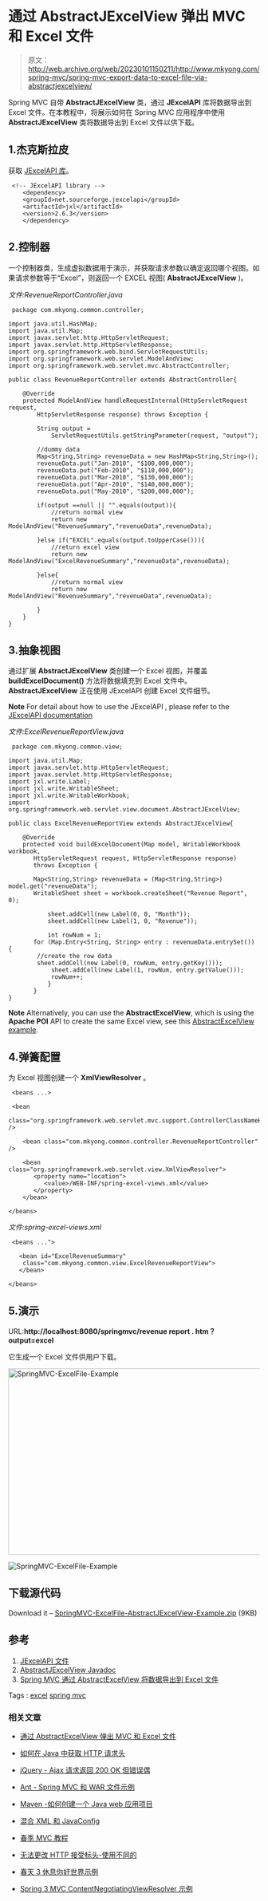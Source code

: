 # 通过 AbstractJExcelView 弹出 MVC 和 Excel 文件

> 原文：<http://web.archive.org/web/20230101150211/http://www.mkyong.com/spring-mvc/spring-mvc-export-data-to-excel-file-via-abstractjexcelview/>

Spring MVC 自带 **AbstractJExcelView** 类，通过 **JExcelAPI** 库将数据导出到 Excel 文件。在本教程中，将展示如何在 Spring MVC 应用程序中使用 **AbstractJExcelView** 类将数据导出到 Excel 文件以供下载。

## 1.杰克斯拉皮

获取 [JExcelAPI 库](http://web.archive.org/web/20210110082325/http://jexcelapi.sourceforge.net/)。

```
 <!-- JExcelAPI library --> 
    <dependency>
	<groupId>net.sourceforge.jexcelapi</groupId>
	<artifactId>jxl</artifactId>
	<version>2.6.3</version>
    </dependency> 
```

## 2.控制器

一个控制器类，生成虚拟数据用于演示，并获取请求参数以确定返回哪个视图。如果请求参数等于“Excel”，则返回一个 EXCEL 视图( **AbstractJExcelView** )。

*文件:RevenueReportController.java*

```
 package com.mkyong.common.controller;

import java.util.HashMap;
import java.util.Map;
import javax.servlet.http.HttpServletRequest;
import javax.servlet.http.HttpServletResponse;
import org.springframework.web.bind.ServletRequestUtils;
import org.springframework.web.servlet.ModelAndView;
import org.springframework.web.servlet.mvc.AbstractController;

public class RevenueReportController extends AbstractController{

	@Override
	protected ModelAndView handleRequestInternal(HttpServletRequest request,
		HttpServletResponse response) throws Exception {

		String output =
			ServletRequestUtils.getStringParameter(request, "output");

		//dummy data
		Map<String,String> revenueData = new HashMap<String,String>();
		revenueData.put("Jan-2010", "$100,000,000");
		revenueData.put("Feb-2010", "$110,000,000");
		revenueData.put("Mar-2010", "$130,000,000");
		revenueData.put("Apr-2010", "$140,000,000");
		revenueData.put("May-2010", "$200,000,000");

		if(output ==null || "".equals(output)){
			//return normal view
			return new ModelAndView("RevenueSummary","revenueData",revenueData);

		}else if("EXCEL".equals(output.toUpperCase())){
			//return excel view
			return new ModelAndView("ExcelRevenueSummary","revenueData",revenueData);

		}else{
			//return normal view
			return new ModelAndView("RevenueSummary","revenueData",revenueData);

		}	
	}
} 
```

## 3.抽象视图

通过扩展 **AbstractJExcelView** 类创建一个 Excel 视图，并覆盖 **buildExcelDocument()** 方法将数据填充到 Excel 文件中。 **AbstractJExcelView** 正在使用 <string>JExcelAPI 创建 Excel 文件细节。</string>

**Note**
For detail about how to use the JExcelAPI , please refer to the [JExcelAPI documentation](http://web.archive.org/web/20210110082325/http://jexcelapi.sourceforge.net/)

*文件:ExcelRevenueReportView.java*

```
 package com.mkyong.common.view;

import java.util.Map;
import javax.servlet.http.HttpServletRequest;
import javax.servlet.http.HttpServletResponse;
import jxl.write.Label;
import jxl.write.WritableSheet;
import jxl.write.WritableWorkbook;
import org.springframework.web.servlet.view.document.AbstractJExcelView;

public class ExcelRevenueReportView extends AbstractJExcelView{

	@Override
	protected void buildExcelDocument(Map model, WritableWorkbook workbook,
	   HttpServletRequest request, HttpServletResponse response)
	   throws Exception {

	   Map<String,String> revenueData = (Map<String,String>) model.get("revenueData");
	   WritableSheet sheet = workbook.createSheet("Revenue Report", 0);

           sheet.addCell(new Label(0, 0, "Month"));
           sheet.addCell(new Label(1, 0, "Revenue"));

           int rowNum = 1;
	   for (Map.Entry<String, String> entry : revenueData.entrySet()) {
		//create the row data
		sheet.addCell(new Label(0, rowNum, entry.getKey()));
	        sheet.addCell(new Label(1, rowNum, entry.getValue()));
	        rowNum++;
           }
       }
} 
```

**Note**
Alternatively, you can use the **AbstractExcelView**, which is using the **Apache POI** API to create the same Excel view, see this [AbstractExcelView example](http://web.archive.org/web/20210110082325/http://www.mkyong.com/spring-mvc/spring-mvc-export-data-to-excel-file-via-abstractexcelview/).

## 4.弹簧配置

为 Excel 视图创建一个 **XmlViewResolver** 。

```
 <beans ...>

 <bean 
  class="org.springframework.web.servlet.mvc.support.ControllerClassNameHandlerMapping" />

    <bean class="com.mkyong.common.controller.RevenueReportController" />

    <bean class="org.springframework.web.servlet.view.XmlViewResolver">
       <property name="location">
          <value>/WEB-INF/spring-excel-views.xml</value>
       </property>
    </bean>

</beans> 
```

*文件:spring-excel-views.xml*

```
 <beans ...">

   <bean id="ExcelRevenueSummary"
   	class="com.mkyong.common.view.ExcelRevenueReportView">
   </bean>

</beans> 
```

## 5.演示

URL:**http://localhost:8080/springmvc/revenue report . htm？output=excel**

它生成一个 Excel 文件供用户下载。

<noscript><img src="img/73df3d6d7e0cc419707db6af893af45b.png" alt="SpringMVC-ExcelFile-Example" title="SpringMVC-ExcelFile-Example" width="640" height="374" data-original-src="http://web.archive.org/web/20210110082325im_/http://www.mkyong.com/wp-content/uploads/2010/08/SpringMVC-ExcelFile-Example.jpg"/></noscript>

![SpringMVC-ExcelFile-Example](img/c56f11f582ddbb7a8a49d907e8cc0833.png "SpringMVC-ExcelFile-Example")

## 下载源代码

Download it – [SpringMVC-ExcelFile-AbstractJExcelView-Example.zip](http://web.archive.org/web/20210110082325/http://www.mkyong.com/wp-content/uploads/2010/08/SpringMVC-ExcelFile-AbstractJExcelView-Example.zip) (9KB)

## 参考

1.  [JExcelAPI 文件](http://web.archive.org/web/20210110082325/http://jexcelapi.sourceforge.net/)
2.  [AbstractJExcelView Javadoc](http://web.archive.org/web/20210110082325/http://static.springsource.org/spring/docs/2.5.x/api/org/springframework/web/servlet/view/document/AbstractJExcelView.html)
3.  [Spring MVC 通过 AbstractExcelView 将数据导出到 Excel 文件](http://web.archive.org/web/20210110082325/http://www.mkyong.com/spring-mvc/spring-mvc-export-data-to-excel-file-via-abstractexcelview/)

Tags : [excel](http://web.archive.org/web/20210110082325/https://mkyong.com/tag/excel/) [spring mvc](http://web.archive.org/web/20210110082325/https://mkyong.com/tag/spring-mvc/)<input type="hidden" id="mkyong-current-postId" value="6749">

### 相关文章

*   [通过 AbstractExcelView 弹出 MVC 和 Excel 文件](/web/20210110082325/https://mkyong.com/spring-mvc/spring-mvc-export-data-to-excel-file-via-abstractexcelview/)
*   [如何在 Java 中获取 HTTP 请求头](/web/20210110082325/https://mkyong.com/java/how-to-get-http-request-header-in-java/)
*   [jQuery - Ajax 请求返回 200 OK 但错误偶](/web/20210110082325/https://mkyong.com/jquery/jquery-ajax-request-return-200-ok-but-error-event-is-fired/)
*   [Ant - Spring MVC 和 WAR 文件示例](/web/20210110082325/https://mkyong.com/ant/ant-spring-mvc-and-war-file-example/)
*   [Maven -如何创建一个 Java web 应用项目](/web/20210110082325/https://mkyong.com/maven/how-to-create-a-web-application-project-with-maven/)

*   [混合 XML 和 JavaConfig](/web/20210110082325/https://mkyong.com/spring/spring-mixing-xml-and-javaconfig/)
*   [春季 MVC 教程](/web/20210110082325/https://mkyong.com/tutorials/spring-mvc-tutorials/)
*   [无法更改 HTTP 接受标头-使用不同的](/web/20210110082325/https://mkyong.com/spring-mvc/cannot-change-http-accept-header-use-a-different-locale-resolution-strategy/)
*   [春天 3 休息你好世界示例](/web/20210110082325/https://mkyong.com/spring-mvc/spring-3-rest-hello-world-example/)
*   [Spring 3 MVC ContentNegotiatingViewResolver 示例](/web/20210110082325/https://mkyong.com/spring-mvc/spring-3-mvc-contentnegotiatingviewresolver-example/)